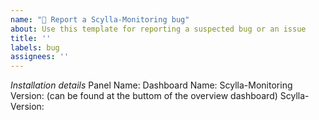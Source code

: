 ```yaml
---
name: "🐛 Report a Scylla-Monitoring bug"
about: Use this template for reporting a suspected bug or an issue
title: ''
labels: bug
assignees: ''
---
```


*Installation details*
Panel Name:
Dashboard Name:
Scylla-Monitoring Version: (can be found at the buttom of the overview dashboard)
Scylla-Version:

